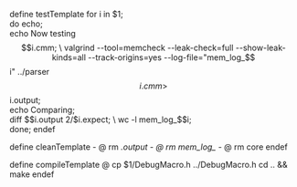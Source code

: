 define testTemplate
	for i in $1; \
	do echo; \
	echo Now testing $$i.cmm; \
	valgrind --tool=memcheck --leak-check=full --show-leak-kinds=all --track-origins=yes --log-file="mem_log_$$i" ../parser $$i.cmm > $$i.output; \
	echo Comparing; \
	diff $$i.output $2/$$i.expect; \
	wc -l mem_log_$$i; \
	done;
endef

define cleanTemplate
    - @ rm *.output
    - @ rm mem_log_*
    - @ rm core
endef

define compileTemplate
    @ cp $1/DebugMacro.h ../DebugMacro.h
    cd .. && make
endef
